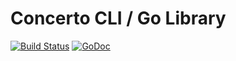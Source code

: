 # Concerto CLI / Go Library
[![Build Status](https://drone.io/github.com/flexiant/concerto/status.png)](https://drone.io/github.com/flexiant/concerto/latest) [![GoDoc](https://godoc.org/github.com/flexiant/concerto?status.png)](https://godoc.org/github.com/flexiant/concerto) 
